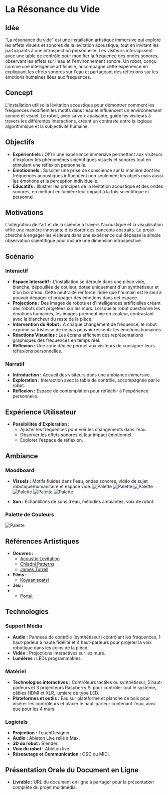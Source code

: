 # La Résonance du Vide

## Idée
“La résonance du vide” est une installation artistique immersive qui explore les effets visuels et sonores de la lévitation acoustique, tout en invitant les participants à une introspection personnelle. Les visiteurs interagissent avec une table de contrôle pour modifier la fréquence des ondes sonores, observant les effets sur l'eau et l'environnement sonore. Un robot, conçu comme une intelligence artificielle, accompagne cette expérience en expliquant les effets sonores sur l'eau et partageant des réflexions sur les émotions humaines liées aux fréquences.

## Concept
L'installation utilise la lévitation acoustique pour démontrer comment les fréquences modifient les motifs dans l'eau et influencent un environnement sonore et visuel. Le robot, avec sa voix apaisante, guide les visiteurs à travers les différentes interactions, créant un contraste entre la logique algorithmique et la subjectivité humaine.

## Objectifs
- **Expérientiels :** Offrir une expérience immersive permettant aux visiteurs d'explorer les phénomènes scientifiques visuels et sonores tout en stimulant une réflexion personnelle.
- **Émotionnels :** Susciter une prise de conscience sur la manière dont les fréquences acoustiques influencent non seulement les objets mais aussi les émotions et la perception individuelle.
- **Éducatifs :** Illustrer les principes de la lévitation acoustique et des ondes sonores, en mettant en lumière leur impact à la fois scientifique et personnel.

## Motivations
L'intégration de l'art et de la science à travers l'acoustique et la visualisation offre une manière innovante d'explorer des concepts abstraits. Le projet cherche à engager les visiteurs dans une expérience qui dépasse la simple observation scientifique pour inclure une dimension introspective.

## Scénario
### Interactif
- **Espace Interactif :** L'installation se déroule dans une pièce vide, blanche, dépouillée de couleur, dotée uniquement d'un synthétiseur et d'un bol d'eau. Cette neutralité renforce l'idée que l'humain est le seul à pouvoir dégager et propager des émotions dans cet espace.
- **Projections :** Des images de robots et d'intelligences artificielles créant des robots sont projetées sur les murs. Lorsque le robot questionne les émotions humaines, les images prennent vie en couleur, contrastant avec la blancheur du reste de la pièce.
- **Intervention du Robot :** À chaque changement de fréquence, le robot exprime sa tristesse de ne pas pouvoir ressentir les émotions humaines.
- **Réactions Visuelles :** Les écrans affichent des représentations graphiques des fréquences en temps réel.
- **Réflexion :** Une zone dédiée permet aux visiteurs de consigner leurs réflexions personnelles.

### Narratif
- **Introduction :** Accueil des visiteurs dans une ambiance immersive.
- **Exploration :** Interaction avec la table de contrôle, accompagnée par le robot.
- **Réflexion :** Espace de contemplation pour réfléchir à l'expérience personnelle.

## Expérience Utilisateur
- **Possibilités d'Exploration :**
  - Ajuster les fréquences pour voir les changements dans l'eau.
  - Observer les effets sonores et leur impact émotionnel.
  - Explorer l'espace de réflexion.

## Ambiance
### Moodboard
- **Visuels :** Motifs fluides dans l'eau, ondes sonores, vidéo de sujet robotique/humanitaire et espace vide.
![Palette](medias/6.jpg)
![Palette](medias/5.jpg)
![Palette](medias/7.jpg)
![Palette](medias/3.jpg)
![Palette](medias/2.jpg)
![Palette](medias/1.jpg)

- **Son :** Échantillons de sons d’eau, mélodies ambiantes, voix de robot.



### Palette de Couleurs

![Palette](medias/palette.jpg)


## Références Artistiques
- **Oeuvres :**
  - [Acoustic Levitation](https://www.ancient-origins.net/news-science-space-mysterious-phenomena/acoustic-levitation-floating-wave-sound-00684)
  - [Chladni Patterns](https://youtu.be/eskZ3OORfYM)
  - [James Turrell](https://youtu.be/udlzm3Ea3RE)
- **Films :**
  - [Koyaanisqatsi](https://www.youtube.com/watch?v=BRItSHelLr4)
- **Jeu :**
- - [Portal;](https://youtu.be/KkNYZ430qGw)

## Technologies
### Support Média
- **Audio :** Panneau de contrôle (synthétiseur) contrôlant les fréquences, 1 haut-parleur à haute fidélité et 4 haut-parleurs pour projeter la voix robotique dans les coins de la pièce.
- **Vidéo :** Projections interactives sur les murs.
- **Lumières :** LEDs programmables.


### Matériel
- **Technologies interactives :** Contrôleurs tactiles ou synthétiseur, 5 haut-parleurs et 3 projecteurs Raspberry Pi pour contrôler tout le système, câbles HDMI et XLR, lumière de type LED.
- **Plateformes et outils :** Eau sur plateforme et planche de bois pour insérer les contrôleurs et placer le haut-parleur contenant l'eau, ainsi que pour les 4 murs.

### Logiciels
- **Projection :** TouchDesigner.
- **Audio :** Ableton Live relié à Max.
- **3D du robot :** Blender.
- **Voix du robot :** Ableton live.
- **Réseautage et Communication :** OSC ou MIDI.



## Présentation Orale du Document en Ligne
- **Livrable :** URL du document en ligne à partager pour la présentation complète du projet multimédia.


